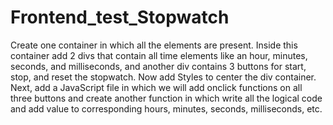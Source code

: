 # Frontend_test_Stopwatch
Create one container in which all the elements are present.
Inside this container add 2 divs that contain all time elements like an hour, minutes, seconds, and milliseconds, and another div contains 3 buttons for start, stop, and reset the stopwatch.
Now add Styles to center the div container.
Next, add a JavaScript file in which we will add onclick functions on all three buttons and create another function in which write all the logical code and add value to corresponding hours, minutes, seconds, milliseconds, etc.
